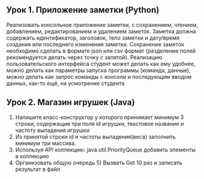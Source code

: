 ## Урок 1. Приложение заметки (Python)

Реализовать консольное приложение заметки, с сохранением, чтением,
добавлением, редактированием и удалением заметок. Заметка должна
содержать идентификатор, заголовок, тело заметки и дату/время создания или
последнего изменения заметки. Сохранение заметок необходимо сделать в
формате json или csv формат (разделение полей рекомендуется делать через
точку с запятой). Реализацию пользовательского интерфейса студент может
делать как ему удобнее, можно делать как параметры запуска программы
(команда, данные), можно делать как запрос команды с консоли и
последующим вводом данных, как-то ещё, на усмотрение студента

## Урок 2. Магазин игрушек (Java)

1) Напишите класс-конструктор у которого принимает минимум 3 строки,
содержащие три поля id игрушки, текстовое название и частоту выпадения
игрушки
2) Из принятой строки id и частоты выпадения(веса) заполнить минимум три
массива.
3) Используя API коллекцию: java.util.PriorityQueue добавить элементы в
коллекцию
4) Организовать общую очередь 5) Вызвать Get 10 раз и записать результат в
файл